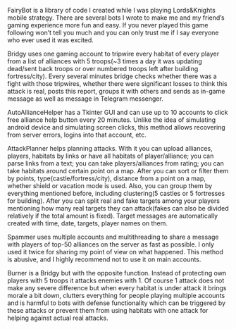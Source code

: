 FairyBot is a library of code I created while I was playing Lords&Knights mobile strategy. There are several bots I wrote to make me and my friend’s gaming experience more fun and easy. If you never played this game following won’t tell you much and you can only trust me if I say everyone who ever used it was excited. 

Bridgy uses one gaming account to tripwire every habitat of every player from a list of alliances with 5 troops(~3 times a day it was updating dead/sent back troops or over numbered troops left after building fortress/city). Every several minutes bridge checks whether there was a fight with those tripwires, whether there were significant losses to think this attack is real, posts this report, groups it with others and sends as in-game message as well as message in Telegram messenger.

AutoAllianceHelper has a Tkinter GUI and can use up to 10 accounts to click free alliance help button every 20 minutes. Unlike the idea of simulating android device and simulating screen clicks, this method allows recovering from server errors, logins into that account, etc.

AttackPlanner helps planning attacks. With it you can upload alliances, players, habitats by links or have all habitats of player/alliance; you can parse links from a text; you can take players/alliances from rating; you can take habitats around certain point on a map. After you can sort or filter them by points, type(castle/fortress/city), distance from a point on a map, whether shield or vacation mode is used. Also, you can group them by everything mentioned before, including clustering(5 castles or 5 fortresses for building). After you can split real and fake targets among your players mentioning how many real targets they can attack(fakes can also be divided relatively if the total amount is fixed). Target messages are automatically created with time, date, targets, player names on them.

Spammer uses multiple accounts and multithreading to share a message with players of top-50 alliances on the server as fast as possible. I only used it twice for sharing my point of view on what happened. This method is abusive, and I highly recommend not to use it on main accounts.

Burner is a Bridgy but with the opposite function. Instead of protecting own players with 5 troops it attacks enemies with 1. Of course 1 attack does not make any severe difference but when every habitat is under attack it brings morale a bit down, clutters everything for people playing multiple accounts and is harmful to bots with defense functionality which can be triggered by these attacks or prevent them from using habitats with one attack for helping against actual real attacks.
